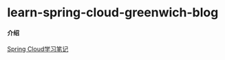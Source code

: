 # learn-spring-cloud-greenwich-blog

#### 介绍

[Spring Cloud学习笔记](https://gitee.com/yuqihaha/learn-spring-cloud-greenwich-blog.wiki.git)


